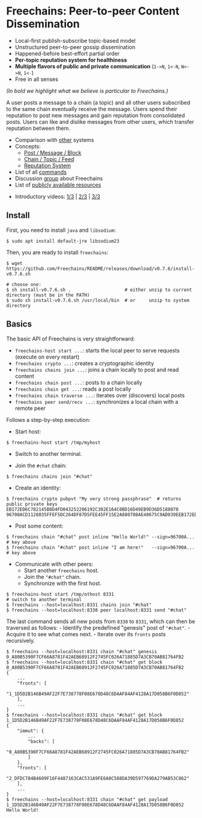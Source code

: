 # Freechains: Peer-to-peer Content Dissemination

- Local-first publish-subscribe topic-based model
- Unstructured peer-to-peer gossip dissemination
- Happened-before best-effort partial order
- **Per-topic reputation system for healthiness**
- **Multiple flavors of public and private communication** (`1->N`, `1<-N`, `N<->N`, `1<-`)
- Free in all senses

*(In bold we highlight what we believe is particular to Freechains.)*

A user posts a message to a chain (a topic) and all other users subscribed to
the same chain eventually receive the message.
Users spend their reputation to post new messages and gain reputation from
consolidated posts.
Users can like and dislike messages from other users, which transfer reputation
between them.

<!---
Freechains is (intended to be) decentralized, fair, free (*as-in-speech*), free
(*as-in-beer*), privacy aware, secure, persistent, SPAM resistant, and
scalable.
-->

- Comparison with [other](docs/others.md) systems
- Concepts:
    - [Post / Message / Block](docs/blocks.md)
    - [Chain / Topic / Feed](docs/chains.md)
    - [Reputation System](docs/reps.md)
- List of all [commands](docs/cmds.md)
- Discussion [group](https://groups.google.com/forum/#!forum/freechains) about Freechains
- List of [publicly available resources](docs/join.md)
<!--
- Using an [e-mail client](https://github.com/Freechains/mail/) to interface with Freechains (very hacky)
-->
- Introductory videos:
    [1/3](https://www.youtube.com/watch?v=7_jM0lgWL2c) |
    [2/3](https://www.youtube.com/watch?v=bL0yyeVz_xk) |
    [3/3](https://www.youtube.com/watch?v=APlHK6YmmFw)

## Install

First, you need to install `java` and `libsodium`:

```
$ sudo apt install default-jre libsodium23
```

Then, you are ready to install `freechains`:

```
$ wget https://github.com/Freechains/README/releases/download/v0.7.6/install-v0.7.6.sh

# choose one:
$ sh install-v0.7.6.sh .                    # either unzip to current directory (must be in the PATH)
$ sudo sh install-v0.7.6.sh /usr/local/bin  # or     unzip to system  directory
```

## Basics

The basic API of Freechains is very straightforward:

- `freechains-host start ...`:     starts the local peer to serve requests (execute on every restart)
- `freechains crypto ...`:         creates a cryptographic identity
- `freechains chains join ...`:    joins a chain locally to post and read content
- `freechains chain post ...`:     posts to a chain locally
- `freechains chain get ...`:      reads a post locally
- `freechains chain traverse ...`: iterates over (discovers) local posts
- `freechains peer send/recv ...`: synchronizes a local chain with a remote peer

Follows a step-by-step execution:

- Start host:

```
$ freechains-host start /tmp/myhost
```

- Switch to another terminal.

- Join the `#chat` chain:

```
$ freechains chains join "#chat"
```

- Create an identity:

```
$ freechains crypto pubpvt "My very strong passphrase"  # returns public private keys
EB172ED6C782145B8D4FD043252206192C302E164C0BD16D49EB9D36D5188070 96700ACD1128035FFEF5DC264DF87D5FEE45FF15E2A880708AE40675C9AD039EEB172ED6C782145B8D4FD043252206192C302E164C0BD16D49EB9D36D5188070
```

- Post some content:

```
$ freechains chain "#chat" post inline "Hello World!" --sign=96700A... # key above
$ freechains chain "#chat" post inline "I am here!"   --sign=96700A... # key above
```

- Communicate with other peers:
   - Start another `freechains` host.
   - Join the `"#chat"` chain.
   - Synchronize with the first host.

```
$ freechains-host start /tmp/othost 8331
# switch to another terminal
$ freechains --host=localhost:8331 chains join "#chat"
$ freechains --host=localhost:8330 peer localhost:8331 send "#chat"
```

The last command sends all new posts from `8330` to `8331`, which can
then be traversed as follows:
    - Identify the predefined "genesis" post of `"#chat"`.
    - Acquire it to see what comes next.
    - Iterate over its `fronts` posts recursively.

```
$ freechains --host=localhost:8331 chain "#chat" genesis
0_A80B5390F7CF66A8781F42AEB68912F2745FC026A71885D7A3CB70AB81764FB2
$ freechains --host=localhost:8331 chain "#chat" get block 0_A80B5390F7CF66A8781F42AEB68912F2745FC026A71885D7A3CB70AB81764FB2
{
    ...
    "fronts": [
        "1_1D5D2B146B49AF22F7E738778F08E678D48C6DAAF84AF4128A17D058B6F0D852"
    ],
    ...
}
$ freechains --host=localhost:8331 chain "#chat" get block 1_1D5D2B146B49AF22F7E738778F08E678D48C6DAAF84AF4128A17D058B6F0D852
{
    "immut": {
        ...
        "backs": [
            "0_A80B5390F7CF66A8781F42AEB68912F2745FC026A71885D7A3CB70AB81764FB2"
        ]
    },
    "fronts": [
        "2_DFDC784B4609F16F4487163CAC531A9FE6A0C588DA39D597769DA279AB53C862"
    ],
    ...
}
$ freechains --host=localhost:8331 chain "#chat" get payload 1_1D5D2B146B49AF22F7E738778F08E678D48C6DAAF84AF4128A17D058B6F0D852
Hello World!
```

<!--
- Visualize the chain:

```
$ freechains-dot /tmp/othost/chains/chat/ | dot -Tpng -o /tmp/chat.png
$ eog /tmp/chat.png
```
-->
